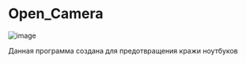 # Open_Camera
![image](https://github.com/arua2002/Open_Camera/assets/90987143/7fd04359-2426-4e02-a387-b1bd62961fcf)

Данная программа создана для предотвращения кражи ноутбуков
